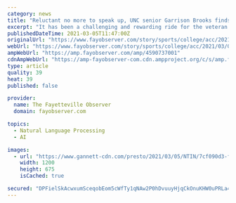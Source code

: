 ```yaml
---
category: news
title: "Reluctant no more to speak up, UNC senior Garrison Brooks finds leadership voice"
excerpt: "It has been a challenging and rewarding ride for the veteran forward, as the Tar Heels prepare to face Duke in Saturday night’s regular-season finale"
publishedDateTime: 2021-03-05T11:47:00Z
originalUrl: "https://www.fayobserver.com/story/sports/college/acc/2021/03/05/unc-basketball-garrison-brooks-speaks-up-finds-leadership-voice/4590737001/"
webUrl: "https://www.fayobserver.com/story/sports/college/acc/2021/03/05/unc-basketball-garrison-brooks-speaks-up-finds-leadership-voice/4590737001/"
ampWebUrl: "https://amp.fayobserver.com/amp/4590737001"
cdnAmpWebUrl: "https://amp-fayobserver-com.cdn.ampproject.org/c/s/amp.fayobserver.com/amp/4590737001"
type: article
quality: 39
heat: 39
published: false

provider:
  name: The Fayetteville Observer
  domain: fayobserver.com

topics:
  - Natural Language Processing
  - AI

images:
  - url: "https://www.gannett-cdn.com/presto/2021/03/05/NTIN/7cf090d3-f0e6-4b00-a28b-4fb313bed949-AP21056042222048.jpg?auto=webp&crop=2735,1539,x0,y139&format=pjpg&width=1200"
    width: 1200
    height: 675
    isCached: true

secured: "DPFielSkAcwxumSceqobEom5cWfTy1qNAw2P0hDvuuyHjqCkOnuKHW0uPRLa4u8crWEpmJMpp+jPDc8duOHpd0iJkuUy6m02N7ZEyyqNQJY6ZYxsYluY2DmV23ZwNciS7BVGxkPmThYwL3cVrPCEbZSqQpbKBMO4fB0p3RgePdcFYL+rGr8AxuYeyyJ9kn8YVysJ6ulM7kd5fIPhc9JF0i9TV8Y24RwmTa/p7B8UGTVS5hRzfE5JGgOoOECZXf5EMyfrjtx9Kbe/yjThNRDwF17QfAbO0+3J0Uy5xj3RcXrw1cz6JdHzjRlnFSiPMijI0JKfIyAz4gEVP2m9EINGY3JDvPeXx8eKxEuhTsEC1UM=;Y4roqnTo2K1C2HdGkQB9ig=="
---
```


